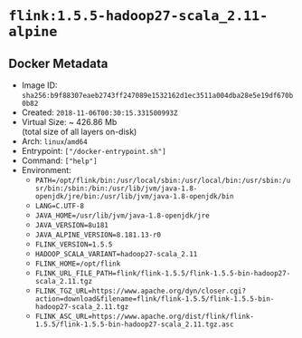 # `flink:1.5.5-hadoop27-scala_2.11-alpine`

## Docker Metadata

- Image ID: `sha256:b9f88307eaeb2743ff247089e1532162d1ec3511a004dba28e5e19df670b0b82`
- Created: `2018-11-06T00:30:15.331500993Z`
- Virtual Size: ~ 426.86 Mb  
  (total size of all layers on-disk)
- Arch: `linux`/`amd64`
- Entrypoint: `["/docker-entrypoint.sh"]`
- Command: `["help"]`
- Environment:
  - `PATH=/opt/flink/bin:/usr/local/sbin:/usr/local/bin:/usr/sbin:/usr/bin:/sbin:/bin:/usr/lib/jvm/java-1.8-openjdk/jre/bin:/usr/lib/jvm/java-1.8-openjdk/bin`
  - `LANG=C.UTF-8`
  - `JAVA_HOME=/usr/lib/jvm/java-1.8-openjdk/jre`
  - `JAVA_VERSION=8u181`
  - `JAVA_ALPINE_VERSION=8.181.13-r0`
  - `FLINK_VERSION=1.5.5`
  - `HADOOP_SCALA_VARIANT=hadoop27-scala_2.11`
  - `FLINK_HOME=/opt/flink`
  - `FLINK_URL_FILE_PATH=flink/flink-1.5.5/flink-1.5.5-bin-hadoop27-scala_2.11.tgz`
  - `FLINK_TGZ_URL=https://www.apache.org/dyn/closer.cgi?action=download&filename=flink/flink-1.5.5/flink-1.5.5-bin-hadoop27-scala_2.11.tgz`
  - `FLINK_ASC_URL=https://www.apache.org/dist/flink/flink-1.5.5/flink-1.5.5-bin-hadoop27-scala_2.11.tgz.asc`
